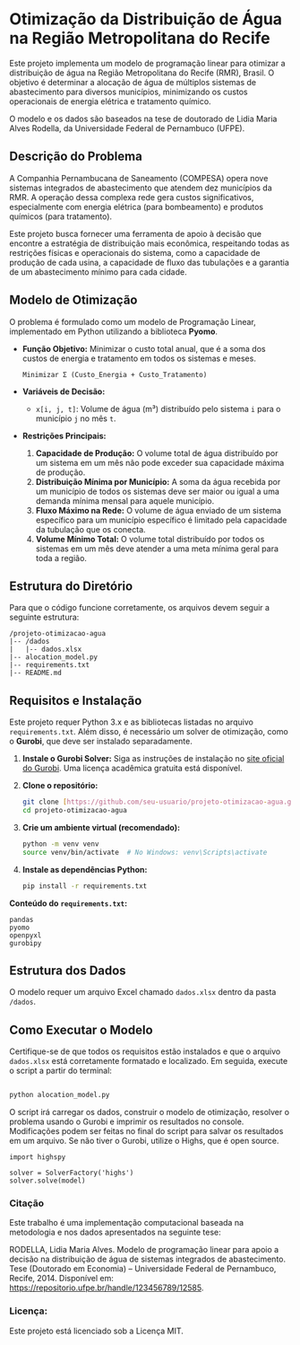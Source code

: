# Otimização da Distribuição de Água na Região Metropolitana do Recife

Este projeto implementa um modelo de programação linear para otimizar a distribuição de água na Região Metropolitana do Recife (RMR), Brasil. O objetivo é determinar a alocação de água de múltiplos sistemas de abastecimento para diversos municípios, minimizando os custos operacionais de energia elétrica e tratamento químico.

O modelo e os dados são baseados na tese de doutorado de Lidia Maria Alves Rodella, da Universidade Federal de Pernambuco (UFPE).

## Descrição do Problema

A Companhia Pernambucana de Saneamento (COMPESA) opera nove sistemas integrados de abastecimento que atendem dez municípios da RMR. A operação dessa complexa rede gera custos significativos, especialmente com energia elétrica (para bombeamento) e produtos químicos (para tratamento).

Este projeto busca fornecer uma ferramenta de apoio à decisão que encontre a estratégia de distribuição mais econômica, respeitando todas as restrições físicas e operacionais do sistema, como a capacidade de produção de cada usina, a capacidade de fluxo das tubulações e a garantia de um abastecimento mínimo para cada cidade.

## Modelo de Otimização

O problema é formulado como um modelo de Programação Linear, implementado em Python utilizando a biblioteca **Pyomo**.

* **Função Objetivo:** Minimizar o custo total anual, que é a soma dos custos de energia e tratamento em todos os sistemas e meses.

    `Minimizar Σ (Custo_Energia + Custo_Tratamento)`

* **Variáveis de Decisão:**
    * `x[i, j, t]`: Volume de água (m³) distribuído pelo sistema `i` para o município `j` no mês `t`.

* **Restrições Principais:**
    1.  **Capacidade de Produção:** O volume total de água distribuído por um sistema em um mês não pode exceder sua capacidade máxima de produção.
    2.  **Distribuição Mínima por Município:** A soma da água recebida por um município de todos os sistemas deve ser maior ou igual a uma demanda mínima mensal para aquele município.
    3.  **Fluxo Máximo na Rede:** O volume de água enviado de um sistema específico para um município específico é limitado pela capacidade da tubulação que os conecta.
    4.  **Volume Mínimo Total:** O volume total distribuído por todos os sistemas em um mês deve atender a uma meta mínima geral para toda a região.

## Estrutura do Diretório

Para que o código funcione corretamente, os arquivos devem seguir a seguinte estrutura:

```
/projeto-otimizacao-agua
|-- /dados
|   |-- dados.xlsx
|-- alocation_model.py
|-- requirements.txt
|-- README.md
```

## Requisitos e Instalação

Este projeto requer Python 3.x e as bibliotecas listadas no arquivo `requirements.txt`. Além disso, é necessário um solver de otimização, como o **Gurobi**, que deve ser instalado separadamente.

1.  **Instale o Gurobi Solver:**
    Siga as instruções de instalação no [site oficial do Gurobi](https://www.gurobi.com/downloads/gurobi-software/). Uma licença acadêmica gratuita está disponível.

2.  **Clone o repositório:**
    ```bash
    git clone [https://github.com/seu-usuario/projeto-otimizacao-agua.git](https://github.com/seu-usuario/projeto-otimizacao-agua.git)
    cd projeto-otimizacao-agua
    ```

3.  **Crie um ambiente virtual (recomendado):**
    ```bash
    python -m venv venv
    source venv/bin/activate  # No Windows: venv\Scripts\activate
    ```

4.  **Instale as dependências Python:**
    ```bash
    pip install -r requirements.txt
    ```

**Conteúdo do `requirements.txt`:**
```
pandas
pyomo
openpyxl
gurobipy
```

## Estrutura dos Dados

O modelo requer um arquivo Excel chamado `dados.xlsx` dentro da pasta `/dados`.

## Como Executar o Modelo

Certifique-se de que todos os requisitos estão instalados e que o arquivo `dados.xlsx` está corretamente formatado e localizado. Em seguida, execute o script a partir do terminal:

```bash

python alocation_model.py

````
O script irá carregar os dados, construir o modelo de otimização, resolver o problema usando o Gurobi e imprimir os resultados no console. Modificações podem ser feitas no final do script para salvar os resultados em um arquivo.
Se não tiver o Gurobi, utilize o Highs, que é open source. 

```
import highspy

solver = SolverFactory('highs')
solver.solve(model)
```

### Citação
Este trabalho é uma implementação computacional baseada na metodologia e nos dados apresentados na seguinte tese:

RODELLA, Lidia Maria Alves. Modelo de programação linear para apoio a decisão na distribuição de água de sistemas integrados de abastecimento. Tese (Doutorado em Economia) – Universidade Federal de Pernambuco, Recife, 2014. Disponível em: https://repositorio.ufpe.br/handle/123456789/12585.

### Licença:
Este projeto está licenciado sob a Licença MIT.
